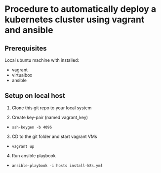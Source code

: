 # Procedure to automatically deploy a kubernetes cluster using vagrant and ansible

## Prerequisites
Local ubuntu machine with installed:
- vagrant
- virtualbox
- ansible

## Setup on local host

1. Clone this git repo to your local system

2. Create key-pair (named vagrant_key)
- `ssh-keygen -b 4096`

3. CD to the git folder and start vagrant VMs
- `vagrant up`

4. Run ansible playbook
- `ansible-playbook -i hosts install-k8s.yml`
